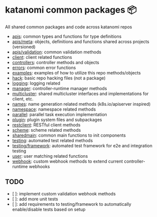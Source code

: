 # katanomi common packages :package:

All shared common packages and code across katanomi repos

 - [apis](apis): common types and functions for type definitions
 - [apis/meta](apis/meta): objects, definitions and functions shared across projects (versioned)
 - [apis/validation](apis/validation): common validation methods
 - [client](client): client related functions
 - [controllers](controllers): controller methods and objects
 - [errors](error): common error functions
 - [examples](examples): examples of how to utilize this repo methods/objects
 - [hack](hack): basic repo hacking files (not a package)
 - [logging](logging): logging related
 - [manager](manager): controller-runtime manager methods
 - [multicluster](multicluster): shared multicluster interfaces and implementations for client, etc.
 - [names](names): name generation related methods (k8s.io/apiserver inspired)
 - [namespace](namespace): namespace related methods
 - [parallel](parallel): parallel task execution implementation
 - [plugin](plugin): plugin system files and subpackages
 - [restclient](restclient): RESTful client methods
 - [scheme](scheme): scheme related methods
 - [sharedmain](sharedmain): common main functions to init components
 - [testing](testing): automated test related methods
 - [testing/framework](testing/framework): automated test framework for e2e and integration testing
 - [user](user): user matching related functions
 - [webhook](webhook): custom webhook methods to extend current controller-runtime webhooks

## TODO

 - [ ]: implement custom validation webhook methods
 - [ ]: add more unit tests
 - [ ]: add requirements to testing/framework to automatically enable/disable tests based on setup
